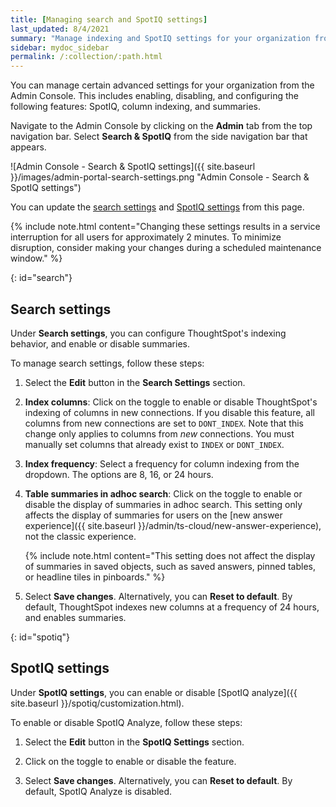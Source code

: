 ```yaml
---
title: [Managing search and SpotIQ settings]
last_updated: 8/4/2021
summary: "Manage indexing and SpotIQ settings for your organization from the Admin Console."
sidebar: mydoc_sidebar
permalink: /:collection/:path.html
---
```

You can manage certain advanced settings for your organization from the Admin Console. This includes enabling, disabling, and configuring the following features: SpotIQ, column indexing, and summaries.

Navigate to the Admin Console by clicking on the **Admin** tab from the top navigation bar. Select **Search & SpotIQ** from the side navigation bar that appears.

![Admin Console - Search & SpotIQ settings]({{ site.baseurl }}/images/admin-portal-search-settings.png "Admin Console - Search & SpotIQ settings")

You can update the [search settings](#search) and [SpotIQ settings](#spotiq) from this page.

{% include note.html content="Changing these settings results in a service interruption for all users for approximately 2 minutes. To minimize disruption, consider making your changes during a scheduled maintenance window." %}

{: id="search"}
## Search settings
Under **Search settings**, you can configure ThoughtSpot's indexing behavior, and enable or disable summaries.

To manage search settings, follow these steps:

1. Select the **Edit** button in the **Search Settings** section.

2. **Index columns**: Click on the toggle to enable or disable ThoughtSpot's indexing of columns in new connections. If you disable this feature, all columns from new connections are set to `DONT_INDEX`. Note that this change only applies to columns from *new* connections. You must manually set columns that already exist to `INDEX` or `DONT_INDEX`.

3. **Index frequency**: Select a frequency for column indexing from the dropdown. The options are 8, 16, or 24 hours.

4. **Table summaries in adhoc search**: Click on the toggle to enable or disable the display of summaries in adhoc search. This setting only affects the display of summaries for users on the [new answer experience]({{ site.baseurl }}/admin/ts-cloud/new-answer-experience), not the classic experience.

    {% include note.html content="This setting does not affect the display of summaries in saved objects, such as saved answers, pinned tables, or headline tiles in pinboards." %}

3. Select **Save changes**. Alternatively, you can **Reset to default**. By default, ThoughtSpot indexes new columns at a frequency of 24 hours, and enables summaries.

{: id="spotiq"}
## SpotIQ settings
Under **SpotIQ settings**, you can enable or disable [SpotIQ analyze]({{ site.baseurl }}/spotiq/customization.html).

To enable or disable SpotIQ Analyze, follow these steps:

1. Select the **Edit** button in the **SpotIQ Settings** section.

2. Click on the toggle to enable or disable the feature.

3. Select **Save changes**. Alternatively, you can **Reset to default**. By default, SpotIQ Analyze is disabled.
